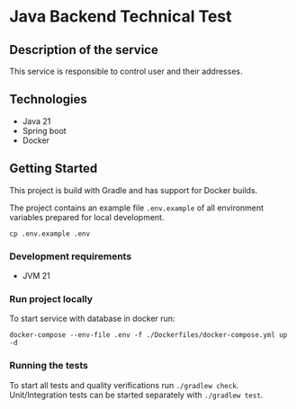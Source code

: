 # Java Backend Technical Test
## Description of the service
This service is responsible to control user and their addresses.

## Technologies
- Java 21
- Spring boot
- Docker

## Getting Started
This project is build with Gradle and has support for Docker builds.

The project contains an example file `.env.example` of all environment variables prepared for local development.

```shell
cp .env.example .env
```

### Development requirements
- JVM 21

### Run project locally
To start service with database in docker run:
```shell
docker-compose --env-file .env -f ./Dockerfiles/docker-compose.yml up -d
```

### Running the tests
To start all tests and quality verifications run `./gradlew check`.
Unit/Integration tests can be started separately with `./gradlew test`.

